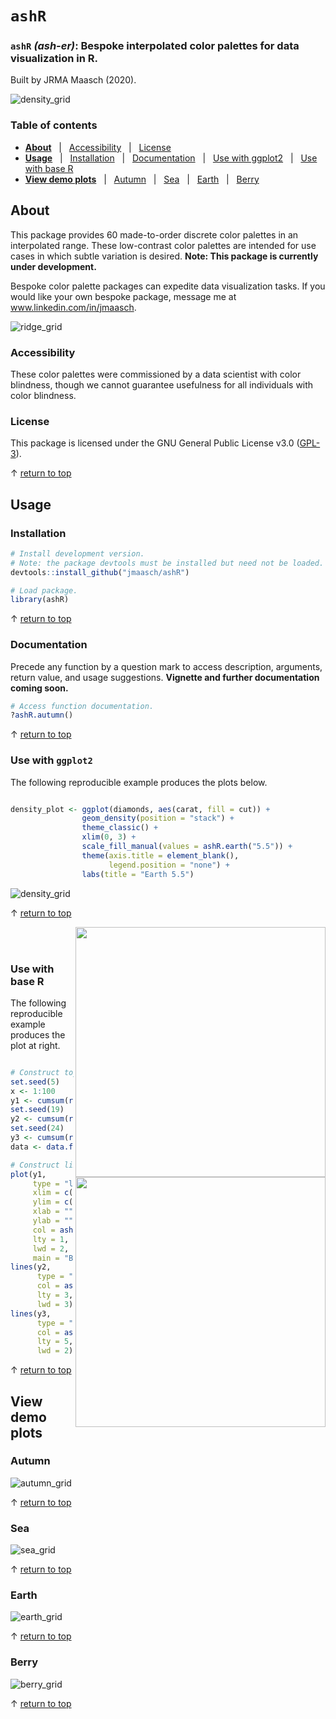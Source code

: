 # `ashR`

### `ashR` *(ash-er)*: Bespoke interpolated color palettes for data visualization in R.

Built by JRMA Maasch (2020).

![density_grid](https://github.com/jmaasch/ashR/blob/master/figures/density_grid.jpg)

### Table of contents

* **[About](#About)** &nbsp; | &nbsp; [Accessibility](#Accessibility) &nbsp; | &nbsp; [License](#License)
* **[Usage](#Usage)** &nbsp; | &nbsp; [Installation](#Installation) &nbsp; | &nbsp; [Documentation](#Documentation) &nbsp; | &nbsp; [Use with ggplot2](#Use-with-ggplot2) &nbsp; | &nbsp; [Use with base R](#Use-with-base-R)
* **[View demo plots](#View-demo-plots)** &nbsp; | &nbsp; [Autumn](#Autumn) &nbsp; | &nbsp; [Sea](#Sea) &nbsp; | &nbsp; [Earth](#Earth) &nbsp; | &nbsp; [Berry](#Berry)

## About

This package provides 60 made-to-order discrete color palettes in an interpolated range. These low-contrast color palettes are intended for use cases in which subtle variation is desired. **Note: This package is currently under development.**

Bespoke color palette packages can expedite data visualization tasks. If you would like your own bespoke package, message me at www.linkedin.com/in/jmaasch.

![ridge_grid](https://github.com/jmaasch/ashR/blob/master/figures/ridge_grid.jpg)

### Accessibility

These color palettes were commissioned by a data scientist with color blindness, though we cannot guarantee usefulness for all individuals with color blindness.

### License

This package is licensed under the GNU General Public License v3.0 (<a href="https://choosealicense.com/licenses/gpl-3.0/" target="_blank">GPL-3</a>).

&#8593; [return to top](#ashR)

## Usage

### Installation

```R
# Install development version.
# Note: the package devtools must be installed but need not be loaded.
devtools::install_github("jmaasch/ashR")

# Load package.
library(ashR)
```

&#8593; [return to top](#ashR)

### Documentation

Precede any function by a question mark to access description, arguments, return value, and usage suggestions. **Vignette and further documentation coming soon.**

```R
# Access function documentation.
?ashR.autumn()
```

&#8593; [return to top](#ashR)

### Use with `ggplot2`

The following reproducible example produces the plots below.

```r

density_plot <- ggplot(diamonds, aes(carat, fill = cut)) +
                geom_density(position = "stack") +
                theme_classic() +
                xlim(0, 3) +
                scale_fill_manual(values = ashR.earth("5.5")) +
                theme(axis.title = element_blank(),
                      legend.position = "none") +
                labs(title = "Earth 5.5")

```

![density_grid](https://github.com/jmaasch/ashR/blob/master/figures/density_grid2.jpg)

&#8593; [return to top](#ashR)

<img src="https://github.com/jmaasch/ashR/blob/master/figures/line.jpg" width="400" align="right"/>
<br><br>
<img src="https://github.com/jmaasch/ashR/blob/master/figures/line2.jpg" width="400" align="right"/>

### Use with base R

The following reproducible example produces the plot at right.


```r

# Construct toy data.
set.seed(5)
x <- 1:100
y1 <- cumsum(rnorm(100))
set.seed(19)
y2 <- cumsum(rnorm(100))
set.seed(24)
y3 <- cumsum(rnorm(100))
data <- data.frame(y1, y2, y3)

# Construct line plot.
plot(y1, 
     type = "l", 
     xlim = c(0, 100),
     ylim = c(-15, 15),
     xlab = "", 
     ylab = "", 
     col = ashR.berry("2.3")[1],
     lty = 1,
     lwd = 2,
     main = "Berry 2.3")
lines(y2, 
      type = "l", 
      col = ashR.berry("2.3")[2], 
      lty = 3,
      lwd = 3)
lines(y3, 
      type = "l", 
      col = ashR.berry("2.3")[3],
      lty = 5,
      lwd = 2)

```

&#8593; [return to top](#ashR)

## View demo plots

### Autumn
![autumn_grid](https://github.com/jmaasch/ashR/blob/master/figures/autumn_grid.jpg)

&#8593; [return to top](#ashR)

### Sea
![sea_grid](https://github.com/jmaasch/ashR/blob/master/figures/sea_grid.jpg)

&#8593; [return to top](#ashR)

### Earth
![earth_grid](https://github.com/jmaasch/ashR/blob/master/figures/earth_grid.jpg)

&#8593; [return to top](#ashR)

### Berry
![berry_grid](https://github.com/jmaasch/ashR/blob/master/figures/berry_grid.jpg)

&#8593; [return to top](#ashR)
